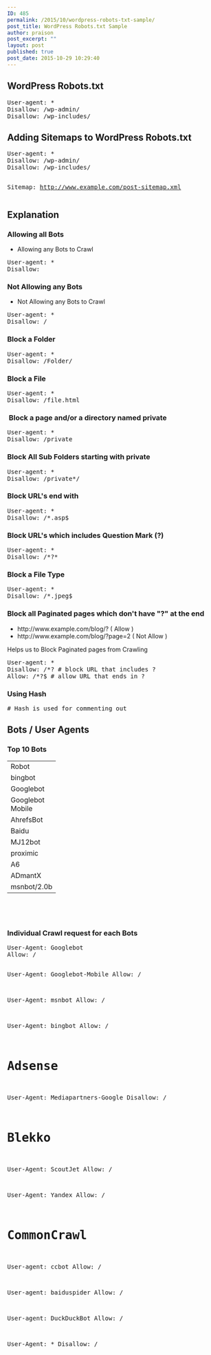 ```yaml
---
ID: 485
permalink: /2015/10/wordpress-robots-txt-sample/
post_title: WordPress Robots.txt Sample
author: praison
post_excerpt: ""
layout: post
published: true
post_date: 2015-10-29 10:29:40
---
```

<h2>WordPress Robots.txt</h2>
<pre>User-agent: *
Disallow: /wp-admin/
Disallow: /wp-includes/</pre>
<h2>Adding Sitemaps to WordPress Robots.txt</h2>
<pre>User-agent: *
Disallow: /wp-admin/
Disallow: /wp-includes/

Sitemap: http://www.example.com/post-sitemap.xml</pre>
<h2>Explanation</h2>
<h3>Allowing all Bots</h3>
<ul>
 	<li>Allowing any Bots to Crawl</li>
</ul>
<pre>User-agent: *
Disallow:</pre>
<h3>Not Allowing any Bots</h3>
<ul>
 	<li>Not Allowing any Bots to Crawl</li>
</ul>
<pre>User-agent: *
Disallow: /
</pre>
<h3>Block a Folder</h3>
<pre>User-agent: *
Disallow: /Folder/</pre>
<h3>Block a File</h3>
<pre>User-agent: *
Disallow: /file.html</pre>
<h3> Block a page and/or a directory named private</h3>
<pre>User-agent: *
Disallow: /private</pre>
<h3>Block All Sub Folders starting with private</h3>
<pre>User-agent: *
Disallow: /private*/</pre>
<h3>Block URL's end with</h3>
<pre>User-agent: *
Disallow: /*.asp$</pre>
<h3>Block URL's which includes Question Mark (?)</h3>
<pre>User-agent: *
Disallow: /*?*</pre>
<h3>Block a File Type</h3>
<pre>User-agent: *
Disallow: /*.jpeg$</pre>
<h3>Block all Paginated pages which don't have "?" at the end</h3>
<ul>
 	<li>http://www.example.com/blog/? ( Allow )</li>
 	<li>http://www.example.com/blog/?page=2 ( Not Allow )</li>
</ul>
Helps us to Block Paginated pages from Crawling
<pre>User-agent: *
Disallow: /*? # block URL that includes ?
Allow: /*?$ # allow URL that ends in ?</pre>
<h3>Using Hash</h3>
<pre># Hash is used for commenting out</pre>
<h2>Bots / User Agents</h2>
<h3>Top 10 Bots</h3>
<table style="height: 368px;" width="180">
<tbody>
<tr>
<td width="64">Robot</td>
</tr>
<tr>
<td>bingbot</td>
</tr>
<tr>
<td>Googlebot</td>
</tr>
<tr>
<td>Googlebot Mobile</td>
</tr>
<tr>
<td>AhrefsBot</td>
</tr>
<tr>
<td>Baidu</td>
</tr>
<tr>
<td>MJ12bot</td>
</tr>
<tr>
<td>proximic</td>
</tr>
<tr>
<td>A6</td>
</tr>
<tr>
<td>ADmantX</td>
</tr>
<tr>
<td>msnbot/2.0b</td>
</tr>
</tbody>
</table>
<h3>Individual Crawl request for each Bots</h3>
<pre>User-Agent: Googlebot
Allow: /

User-Agent: Googlebot-Mobile
Allow: /

User-Agent: msnbot
Allow: /

User-Agent: bingbot
Allow: /

# Adsense
User-Agent: Mediapartners-Google
Disallow: / 

# Blekko
User-Agent: ScoutJet
Allow: / 

User-Agent: Yandex
Allow: / 

# CommonCrawl
User-agent: ccbot
Allow: / 

User-agent: baiduspider
Allow: / 

User-agent: DuckDuckBot
Allow: / 

User-Agent: *
Disallow: /</pre>
<h3></h3>